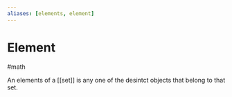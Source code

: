 ```yaml
---
aliases: [elements, element]
---
```

# Element
#math 

An elements of a [[set]] is any one of the desintct objects that belong to that set.

